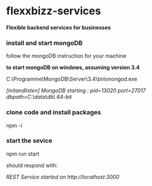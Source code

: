 # flexxbizz-services
**Flexible backend services for  businesses**

### install and start mongoDB
follow the mongoDB instruction for your machine

**to start mongoDB on windows, assuming version 3.4**

C:\Programme\MongoDB\Server\3.4\bin\mongod.exe

_[initandlisten] MongoDB starting : pid=13020 port=27017 dbpath=C:\data\db\ 64-bit_

### clone code and install packages
npm -i

### start the sevice
npm run start

should respond with: 

_REST Service started on http://localhost:3000_

